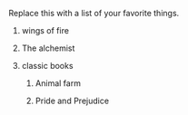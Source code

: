 Replace this with a list of your favorite things.
1. wings of fire

2. The alchemist

3. classic books

   1. Animal farm

   2. Pride and Prejudice 

